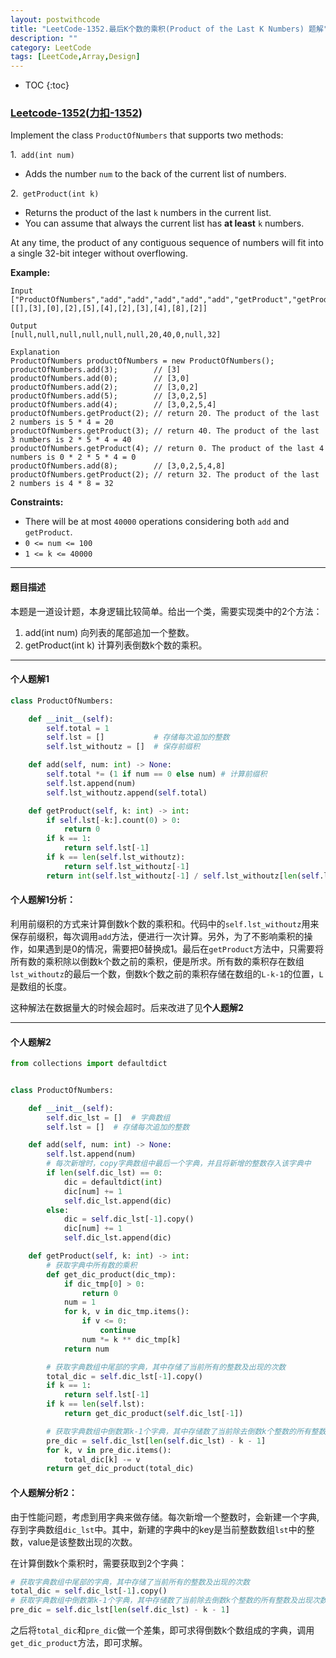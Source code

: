 ```yaml
---
layout: postwithcode
title: "LeetCode-1352.最后K个数的乘积(Product of the Last K Numbers) 题解"
description: ""
category: LeetCode
tags: [LeetCode,Array,Design]
---
```


* TOC
{:toc}

### [Leetcode-1352](https://leetcode.com/problems/product-of-the-last-k-numbers/)([力扣-1352](https://leetcode-cn.com/problems/product-of-the-last-k-numbers/))

Implement the class `ProductOfNumbers` that supports two methods:

1.` add(int num)`

- Adds the number `num` to the back of the current list of numbers.

2.` getProduct(int k)`

- Returns the product of the last `k` numbers in the current list.
- You can assume that always the current list has **at least** `k` numbers.

At any time, the product of any contiguous sequence of numbers will fit into a single 32-bit integer without overflowing.



**Example:**

```
Input
["ProductOfNumbers","add","add","add","add","add","getProduct","getProduct","getProduct","add","getProduct"]
[[],[3],[0],[2],[5],[4],[2],[3],[4],[8],[2]]

Output
[null,null,null,null,null,null,20,40,0,null,32]

Explanation
ProductOfNumbers productOfNumbers = new ProductOfNumbers();
productOfNumbers.add(3);        // [3]
productOfNumbers.add(0);        // [3,0]
productOfNumbers.add(2);        // [3,0,2]
productOfNumbers.add(5);        // [3,0,2,5]
productOfNumbers.add(4);        // [3,0,2,5,4]
productOfNumbers.getProduct(2); // return 20. The product of the last 2 numbers is 5 * 4 = 20
productOfNumbers.getProduct(3); // return 40. The product of the last 3 numbers is 2 * 5 * 4 = 40
productOfNumbers.getProduct(4); // return 0. The product of the last 4 numbers is 0 * 2 * 5 * 4 = 0
productOfNumbers.add(8);        // [3,0,2,5,4,8]
productOfNumbers.getProduct(2); // return 32. The product of the last 2 numbers is 4 * 8 = 32 
```

**Constraints:**

- There will be at most `40000` operations considering both `add` and `getProduct`.
- `0 <= num <= 100`
- `1 <= k <= 40000`

---

#### 题目描述

本题是一道设计题，本身逻辑比较简单。给出一个类，需要实现类中的2个方法：

1. add(int num)	向列表的尾部追加一个整数。
2.  getProduct(int k) 计算列表倒数k个数的乘积。

---
#### 个人题解1

```python
class ProductOfNumbers:

    def __init__(self):
        self.total = 1
        self.lst = []			# 存储每次追加的整数
        self.lst_withoutz = []	# 保存前缀积

    def add(self, num: int) -> None:
        self.total *= (1 if num == 0 else num) # 计算前缀积
        self.lst.append(num)
        self.lst_withoutz.append(self.total)

    def getProduct(self, k: int) -> int:
        if self.lst[-k:].count(0) > 0:
            return 0
        if k == 1:
            return self.lst[-1]
        if k == len(self.lst_withoutz):
            return self.lst_withoutz[-1]
        return int(self.lst_withoutz[-1] / self.lst_withoutz[len(self.lst_withoutz) - k - 1])
```

#### 个人题解1分析：

利用前缀积的方式来计算倒数k个数的乘积和。代码中的`self.lst_withoutz`用来保存前缀积，每次调用`add`方法，便进行一次计算。另外，为了不影响乘积的操作，如果遇到是0的情况，需要把0替换成1。最后在`getProduct`方法中，只需要将所有数的乘积除以倒数k个数之前的乘积，便是所求。所有数的乘积存在数组`lst_withoutz`的最后一个数，倒数k个数之前的乘积存储在数组的`L-k-1`的位置，`L`是数组的长度。

这种解法在数据量大的时候会超时。后来改进了见**个人题解2**

---

#### 个人题解2

```python
from collections import defaultdict


class ProductOfNumbers:

    def __init__(self):
        self.dic_lst = []  # 字典数组
        self.lst = []  # 存储每次追加的整数

    def add(self, num: int) -> None:
        self.lst.append(num)
        # 每次新增时，copy字典数组中最后一个字典，并且将新增的整数存入该字典中
        if len(self.dic_lst) == 0:
            dic = defaultdict(int)
            dic[num] += 1
            self.dic_lst.append(dic)
        else:
            dic = self.dic_lst[-1].copy()
            dic[num] += 1
            self.dic_lst.append(dic)

    def getProduct(self, k: int) -> int:
        # 获取字典中所有数的乘积
        def get_dic_product(dic_tmp):
            if dic_tmp[0] > 0:
                return 0
            num = 1
            for k, v in dic_tmp.items():
                if v <= 0:
                    continue
                num *= k ** dic_tmp[k]
            return num

        # 获取字典数组中尾部的字典，其中存储了当前所有的整数及出现的次数
        total_dic = self.dic_lst[-1].copy()
        if k == 1:
            return self.lst[-1]
        if k == len(self.lst):
            return get_dic_product(self.dic_lst[-1])

        # 获取字典数组中倒数第k-1个字典，其中存储数了当前除去倒数k个整数的所有整数及出现次数
        pre_dic = self.dic_lst[len(self.dic_lst) - k - 1]
        for k, v in pre_dic.items():
            total_dic[k] -= v
        return get_dic_product(total_dic)
```

#### 个人题解分析2：

由于性能问题，考虑到用字典来做存储。每次新增一个整数时，会新建一个字典,存到字典数组`dic_lst`中。其中，新建的字典中的key是当前整数数组`lst`中的整数，value是该整数出现的次数。

在计算倒数k个乘积时，需要获取到2个字典：

```python
# 获取字典数组中尾部的字典，其中存储了当前所有的整数及出现的次数
total_dic = self.dic_lst[-1].copy()
# 获取字典数组中倒数第k-1个字典，其中存储数了当前除去倒数k个整数的所有整数及出现次数
pre_dic = self.dic_lst[len(self.dic_lst) - k - 1]
```

之后将`total_dic`和`pre_dic`做一个差集，即可求得倒数k个数组成的字典，调用`get_dic_product`方法，即可求解。